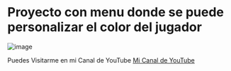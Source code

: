 # Proyecto con menu donde se puede personalizar el color del jugador

![image](https://github.com/user-attachments/assets/64f46104-30ec-4887-a6e9-2b639dd75783)

Puedes Visitarme en mi Canal de YouTube [Mi Canal de YouTube]([://pages.github.com/](https://www.youtube.com/@GodoyDevYT?sub_confirmation=1))
